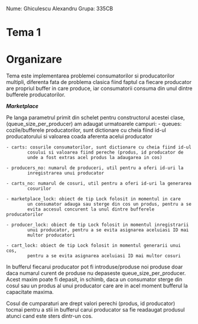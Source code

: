 Nume: Ghiculescu Alexandru
Grupa: 335CB

# Tema 1

# Organizare

Tema este implementarea problemei consumatorilor si producatorilor 
multipli, diferenta fata de problema clasica fiind faptul ca fiecare 
producator are propriul buffer in care produce, iar consumatorii 
consuma din unul dintre bufferele producatorilor. 

***Marketplace***

Pe langa parametrul primit din schelet pentru constructorul acestei clase,
(queue_size_per_producer) am adaugat urmatoarele campuri:
	- queues: cozile/bufferele producatorilor, sunt dictionare cu cheia
		    fiind id-ul producatorului si valoarea coada aferenta
		    acelui producator

    - carts: cosurile consumatorilor, sunt dictionare cu cheia fiind id-ul
    		cosului si valoarea fiind pereche (produs, id producator de
    		unde a fost extras acel produs la adaugarea in cos)

	- producers_no: numarul de produceri, util pentru a oferi id-uri la 
			inregistrarea unui producator

	- carts_no: numarul de cosuri, util pentru a oferi id-uri la generarea
			cosurilor

	- marketplace_lock: obiect de tip Lock folosit in momentul in care 
			un consumator adauga sau sterge din cos un produs, pentru a se
			evita accesul concurent la unul dintre bufferele producatorilor

	- producer_lock: obiect de tip Lock folosit in momentul inregistrarii
			unui producator, pentru a se evita asignarea aceluiasi ID mai
			multor producatori

	- cart_lock: obiect de tip Lock folosit in momentul generarii unui cos,
			pentru a se evita asignarea aceluiasi ID mai multor cosuri

In bufferul fiecarui producator pot fi introduse/produse noi produse doar daca
numarul curent de produse nu depaseste queue_size_per_producer. Acest maxim
poate fi depasit, in schimb, daca un consumator sterge din cosul sau un
produs al unui producator care are in acel moment bufferul la capacitate
maxima.

Cosul de cumparaturi are drept valori perechi (produs, id producator) tocmai
pentru a stii in bufferul carui producator sa fie readaugat produsul atunci
cand este sters dintr-un cos.